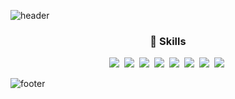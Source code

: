![header](https://capsule-render.vercel.app/api?type=Slice&color=6C48C5&height=250&section=header&text=NAHYEON%20KIM&fontSize=90)

<h3 align="center">🚀 Skills</h3>
<div align="center">
    <img src="https://img.shields.io/badge/React-20232A?style=for-the-badge&logo=react&logoColor=61DAFB" />&nbsp
    <img src="https://img.shields.io/badge/JavaScript-F7DF1E?style=for-the-badge&logo=JavaScript&logoColor=white" />&nbsp
    <img src="https://img.shields.io/badge/CSS3-1572B6?style=for-the-badge&logo=css3&logoColor=white" />&nbsp
    <img src="https://img.shields.io/badge/HTML5-E34F26?style=for-the-badge&logo=html5&logoColor=white" />&nbsp
    <img src="https://img.shields.io/badge/Next.js-000?logo=nextdotjs&logoColor=fff&style=for-the-badge" />&nbsp
    <img src="https://img.shields.io/badge/Redux-593D88?style=for-the-badge&logo=redux&logoColor=white" />&nbsp
    <img src="https://img.shields.io/badge/Sass-CC6699?style=for-the-badge&logo=sass&logoColor=white" />&nbsp
    <img src="https://img.shields.io/badge/jQuery-0769AD?style=for-the-badge&logo=jquery&logoColor=white" />&nbsp
</div>



![footer](https://capsule-render.vercel.app/api?section=footer&type=Slice&color=C68FE6)

